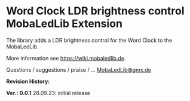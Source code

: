 # Word Clock LDR brightness control MobaLedLib Extension

The library adds a LDR brightness control for the Word Clock to the MobaLedLib.

More information see https://wiki.mobaledlib.de.

Questions / suggestions / praise / ...
  MobaLedLib@gmx.de

**Revision History:**

**Ver.: 0.0.1** 28.09.23:  initial release
